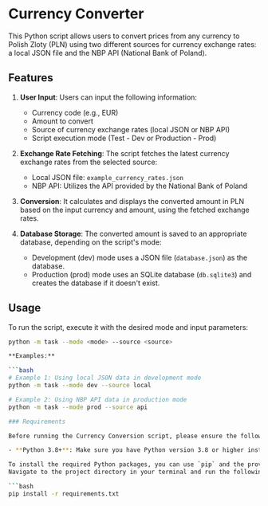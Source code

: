 # Currency Converter

This Python script allows users to convert prices from any currency to Polish Zloty (PLN) using two different sources for currency exchange rates: a local JSON file and the NBP API (National Bank of Poland).

## Features

1. **User Input**: Users can input the following information:
   - Currency code (e.g., EUR)
   - Amount to convert
   - Source of currency exchange rates (local JSON or NBP API)
   - Script execution mode (Test - Dev or Production - Prod)

2. **Exchange Rate Fetching**: The script fetches the latest currency exchange rates from the selected source:
   - Local JSON file: `example_currency_rates.json`
   - NBP API: Utilizes the API provided by the National Bank of Poland

3. **Conversion**: It calculates and displays the converted amount in PLN based on the input currency and amount, using the fetched exchange rates.

4. **Database Storage**: The converted amount is saved to an appropriate database, depending on the script's mode:
   - Development (dev) mode uses a JSON file (`database.json`) as the database.
   - Production (prod) mode uses an SQLite database (`db.sqlite3`) and creates the database if it doesn't exist.

## Usage

To run the script, execute it with the desired mode and input parameters:

```bash
python -m task --mode <mode> --source <source>

**Examples:**

```bash
# Example 1: Using local JSON data in development mode
python -m task --mode dev --source local

# Example 2: Using NBP API data in production mode
python -m task --mode prod --source api

### Requirements

Before running the Currency Conversion script, please ensure the following requirements are met:

- **Python 3.8+**: Make sure you have Python version 3.8 or higher installed on your system.

To install the required Python packages, you can use `pip` and the provided `requirements.txt` file.
Navigate to the project directory in your terminal and run the following command:

```bash
pip install -r requirements.txt
